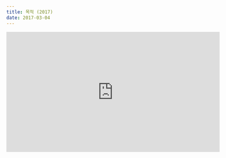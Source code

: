 ```yaml
---
title: 목적 (2017)
date: 2017-03-04
---
```


<iframe width="560" height="315" src="https://www.youtube.com/embed/5ZDOHvET1O4?si=no8P-ty8C1BRP0bx" title="YouTube video player" frameborder="0" allow="accelerometer; autoplay; clipboard-write; encrypted-media; gyroscope; picture-in-picture; web-share" referrerpolicy="strict-origin-when-cross-origin" allowfullscreen></iframe>

